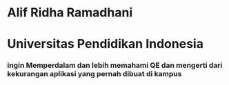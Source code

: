 # Alif Ridha Ramadhani

# Universitas Pendidikan Indonesia

### ingin Memperdalam dan lebih memahami QE dan mengerti dari kekurangan aplikasi yang pernah dibuat di kampus
